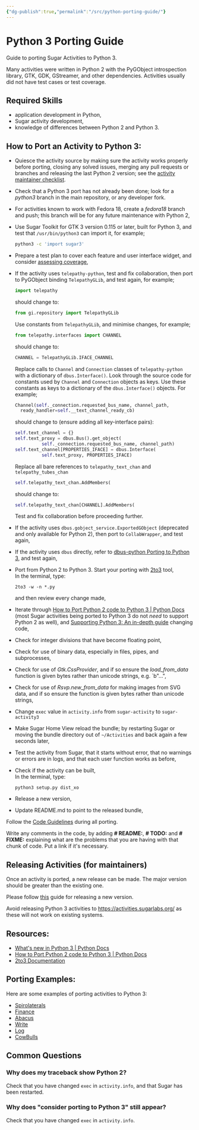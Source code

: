 ```yaml
---
{"dg-publish":true,"permalink":"/src/python-porting-guide/"}
---
```


# Python 3 Porting Guide

Guide to porting Sugar Activities to Python 3.

Many activities were written in Python 2 with the PyGObject introspection library, GTK, GDK, GStreamer, and other dependencies.  Activities usually did not have test cases or test coverage.

## Required Skills

* application development in Python,
* Sugar activity development,
* knowledge of differences between Python 2 and Python 3.

## How to Port an Activity to Python 3:

* Quiesce the activity source by making sure the activity works properly before porting, closing any solved issues, merging any pull requests or branches and releasing the last Python 2 version; see the [activity maintainer checklist](contributing.md#checklist---maintainer).

* Check that a Python 3 port has not already been done; look for a _python3_ branch in the main repository, or any developer fork.

* For activities known to work with Fedora 18, create a _fedora18_ branch and push; this branch will be for any future maintenance with Python 2,

* Use Sugar Toolkit for GTK 3 version 0.115 or later, built for Python 3, and test that `/usr/bin/python3` can import it, for example;
  ```bash
  python3 -c 'import sugar3'
  ```

* Prepare a test plan to cover each feature and user interface widget, and consider [assessing coverage](python-coverage-guide.md),

* If the activity uses `telepathy-python`, test and fix collaboration, then port to PyGObject binding `TelepathyGLib`, and test again, for example;
  ```python
  import telepathy
  ```
  should change to:
  ```python
  from gi.repository import TelepathyGLib
  ```
  Use constants from `TelepathyGLib`, and minimise changes, for example;
  ```python
  from telepathy.interfaces import CHANNEL
  ```
  should change to:
  ```python
  CHANNEL = TelepathyGLib.IFACE_CHANNEL
  ```
  Replace calls to `Channel` and `Connection` classes of
  `telepathy-python` with a dictionary of `dbus.Interface()`.  Look
  through the source code for constants used by `Channel` and `Connection`
  objects as keys.  Use these constants as keys to a dictionary of the
  `dbus.Interface()` objects.  For example;
  ```python
  Channel(self._connection.requested_bus_name, channel_path,
    ready_handler=self.__text_channel_ready_cb)
  ```
  should change to (ensure adding all key-interface pairs):
  ```python
  self.text_channel = {}
  self.text_proxy = dbus.Bus().get_object(
            self._connection.requested_bus_name, channel_path)
  self.text_channel[PROPERTIES_IFACE] = dbus.Interface(
            self.text_proxy, PROPERTIES_IFACE)
  ```
  Replace all bare references to `telepathy_text_chan` and
  `telepathy_tubes_chan`
  ```python
  self.telepathy_text_chan.AddMembers(
  ```
  should change to:
  ```python
  self.telepathy_text_chan[CHANNEL].AddMembers(
  ```
  Test and fix collaboration before proceeding further.

* If the activity uses `dbus.gobject_service.ExportedGObject` (deprecated and only available for Python 2), then port to `CollabWrapper`, and test again,

* If the activity uses `dbus` directly, refer to [dbus-python Porting to Python 3](https://dbus.freedesktop.org/doc/dbus-python/PY3PORT.html), and test again,

* Port from Python 2 to Python 3.
  Start your porting with [2to3](https://docs.python.org/3.0/library/2to3.html) tool,<br>
  In the terminal, type:
  ```shell
  2to3 -w -n *.py
  ```
  and then review every change made,

* Iterate through [How to Port Python 2 code to Python 3 | Python Docs](https://docs.python.org/3/howto/pyporting.html) (most Sugar activities being ported to Python 3 do not _need_ to support Python 2 as well), and [Supporting Python 3: An in-depth guide](http://python3porting.com/) changing code,

* Check for integer divisions that have become floating point,

* Check for use of binary data, especially in files, pipes, and subprocesses,

* Check for use of _Gtk.CssProvider_, and if so ensure the _load_from_data_ function is given bytes rather than unicode strings, e.g. `b"...",

* Check for use of _Rsvp.new_from_data_ for making images from SVG data, and if so ensure the function is given bytes rather than unicode strings,

* Change `exec` value in `activity.info` from `sugar-activity` to `sugar-activity3`
* Make Sugar Home View reload the bundle; by restarting Sugar or moving the bundle directory out of `~/Activities` and back again a few seconds later,
* Test the activity from Sugar, that it starts without error, that no warnings or errors are in logs, and that each user function works as before,
* Check if the activity can be built,<br>
  In the terminal, type:
  ```shell
  python3 setup.py dist_xo
  ```

* Release a new version,

* Update README.md to point to the released bundle,

Follow the [Code Guidelines](https://github.com/sugarlabs/sugar-docs/blob/master/src/contributing.md) during all porting.

Write any comments in the code, by adding **\# README:**, **\# TODO:** and **\# FIXME:** explaining what are the problems that you are having with that chunk of code. Put a link if it's necessary.

## Releasing Activities (for maintainers)

Once an activity is ported, a new release can be made. The major version
should be greater than the existing one.

Please follow
[this](contributing.md#checklist---maintainer)
guide for releasing a new version.

Avoid releasing Python 3 activities to https://activities.sugarlabs.org/ as these will not work on existing systems.

## Resources:
 - [What's new in Python 3 | Python Docs](https://docs.python.org/3.0/whatsnew/3.0.html)
 - [How to Port Python 2 code to Python 3 | Python Docs](https://docs.python.org/3/howto/pyporting.html)
 - [2to3 Documentation](https://docs.python.org/3.0/library/2to3.html)

## Porting Examples:
Here are some examples of porting activities to Python 3:
 - [Spirolaterals](https://github.com/sugarlabs/spirolaterals/pull/12/commits/d5e95a86e987e54e1dd41255c00079f21963ab92)
 - [Finance](https://github.com/sugarlabs/finance-activity/pull/16/commits/e36bdf4f5f6873e3c2f645aa218784bca90a463f)
 - [Abacus](https://github.com/sugarlabs/activity-abacus/pull/15/commits/60b264147ff401f0976cce3c24326c4f63f3621b)
 - [Write](https://github.com/sugarlabs/write-activity/pull/24/commits/4fc05b3b78a40d5631d1a7b7bda04b1d82920dd8)
 - [Log](https://github.com/sugarlabs/log-activity/pull/9/commits/c39db017968fea18ec4bf6c24c4e359ab95b49fa)
 - [CowBulls](https://github.com/sugarlabs/CowBulls-activity/commit/02a2727f8a11784dad9b711b0684ff2f2b261363)

## Common Questions

### Why does my traceback show Python 2?

Check that you have changed `exec` in `activity.info`, and that Sugar has been restarted.

### Why does "consider porting to Python 3" still appear?

Check that you have changed `exec` in `activity.info`.
